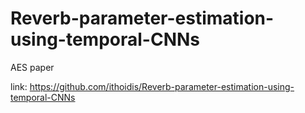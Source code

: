 # Reverb-parameter-estimation-using-temporal-CNNs
AES paper


link: https://github.com/ithoidis/Reverb-parameter-estimation-using-temporal-CNNs


